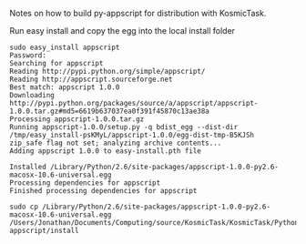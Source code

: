 Notes on how to build py-appscript for distribution with KosmicTask.

Run easy install and copy the egg into the local install folder

	sudo easy_install appscript
	Password:
	Searching for appscript
	Reading http://pypi.python.org/simple/appscript/
	Reading http://appscript.sourceforge.net
	Best match: appscript 1.0.0
	Downloading http://pypi.python.org/packages/source/a/appscript/appscript-1.0.0.tar.gz#md5=6619b637037ea0f391f45870c13ae38a
	Processing appscript-1.0.0.tar.gz
	Running appscript-1.0.0/setup.py -q bdist_egg --dist-dir /tmp/easy_install-psKMyL/appscript-1.0.0/egg-dist-tmp-B5KJSh
	zip_safe flag not set; analyzing archive contents...
	Adding appscript 1.0.0 to easy-install.pth file

	Installed /Library/Python/2.6/site-packages/appscript-1.0.0-py2.6-macosx-10.6-universal.egg
	Processing dependencies for appscript
	Finished processing dependencies for appscript

	sudo cp /Library/Python/2.6/site-packages/appscript-1.0.0-py2.6-macosx-10.6-universal.egg /Users/Jonathan/Documents/Computing/source/KosmicTask/KosmicTask/Python/py-appscript/install 
